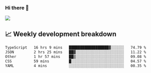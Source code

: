 ### Hi there 👋
<img align="center" src="https://github-readme-stats.vercel.app/api?username=Tumao727&show_icons=true&hide_title=true&theme=dracula" />


## 📈 Weekly development breakdown
<!--START_SECTION:waka-->

```txt
TypeScript   16 hrs 9 mins   ██████████████████▓░░░░░░   74.79 %
JSON         2 hrs 25 mins   ██▓░░░░░░░░░░░░░░░░░░░░░░   11.22 %
Other        1 hr 57 mins    ██▒░░░░░░░░░░░░░░░░░░░░░░   09.08 %
CSS          59 mins         █░░░░░░░░░░░░░░░░░░░░░░░░   04.57 %
YAML         4 mins          ░░░░░░░░░░░░░░░░░░░░░░░░░   00.35 %
```

<!--END_SECTION:waka-->